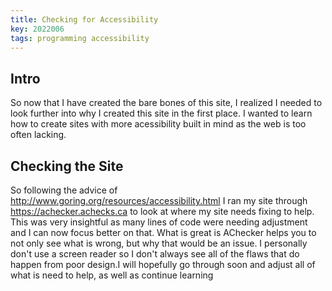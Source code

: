 ```yaml
---
title: Checking for Accessibility
key: 2022006
tags: programming accessibility
---
```


## Intro

So now that I have created the bare bones of this site, I realized I needed to look further into why I created this site in the first place. I wanted to learn how to create sites with more acessibility built in mind as the web is too often lacking. 

## Checking the Site

So following the advice of http://www.goring.org/resources/accessibility.html I ran my site through https://achecker.achecks.ca to look at where my site needs fixing to help. This was very insightful as many lines of code were needing adjustment and I can now focus better on that. What is great is AChecker helps you to not only see what is wrong, but why that would be an issue. I personally don't use a screen reader so I don't always see all of the flaws that do happen from poor design.I will hopefully go through soon and adjust all of what is need to help, as well as continue learning 
